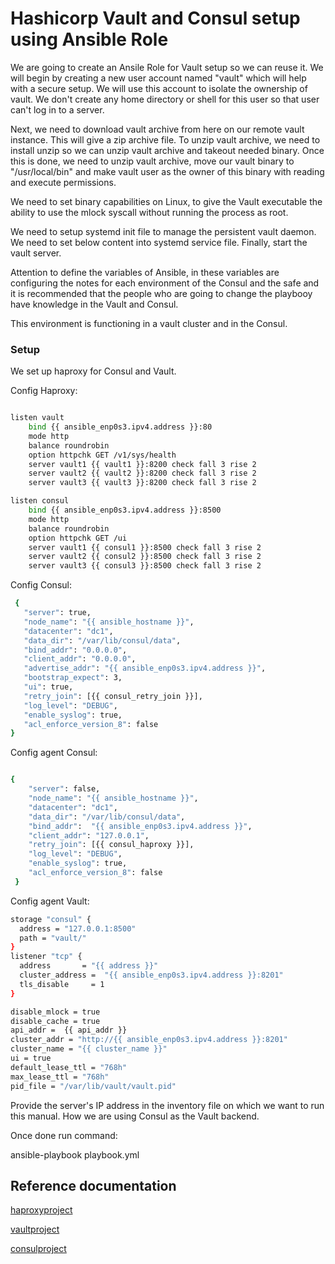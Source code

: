 # Hashicorp Vault and Consul setup using Ansible Role

We are going to create an Ansile Role for Vault setup so we can reuse it. We will begin by creating a new user account named "vault" which will help with a secure setup. We will use this account to isolate the ownership of vault. We don't create any home directory or shell for this user so that user can't log in to a server.

Next, we need to download vault archive from here on our remote vault instance. This will give a zip archive file. To unzip vault archive, we need to install unzip so we can unzip vault archive and takeout needed binary. Once this is done, we need to unzip vault archive, move our vault binary to "/usr/local/bin" and make vault user as the owner of this binary with reading and execute permissions.

We need to set binary capabilities on Linux, to give the Vault executable the ability to use the mlock syscall without running the process as root.

We need to setup systemd init file to manage the persistent vault daemon. We need to set below content into systemd service file. Finally, start the vault server.

Attention to define the variables of Ansible, in these variables are configuring the notes for each environment of the Consul and the safe and it is recommended that the people who are going to change the playbooy have knowledge in the Vault and Consul.

This environment is functioning in a vault cluster and in the Consul.

### Setup

We set up haproxy for Consul and Vault.

Config Haproxy:

```bash

listen vault
    bind {{ ansible_enp0s3.ipv4.address }}:80
    mode http
    balance roundrobin
    option httpchk GET /v1/sys/health
    server vault1 {{ vault1 }}:8200 check fall 3 rise 2
    server vault2 {{ vault2 }}:8200 check fall 3 rise 2
    server vault3 {{ vault3 }}:8200 check fall 3 rise 2

listen consul
    bind {{ ansible_enp0s3.ipv4.address }}:8500
    mode http
    balance roundrobin
    option httpchk GET /ui
    server vault1 {{ consul1 }}:8500 check fall 3 rise 2
    server vault2 {{ consul2 }}:8500 check fall 3 rise 2
    server vault3 {{ consul3 }}:8500 check fall 3 rise 2

```

Config Consul:

```bash
 {
   "server": true,
   "node_name": "{{ ansible_hostname }}",
   "datacenter": "dc1",
   "data_dir": "/var/lib/consul/data",
   "bind_addr": "0.0.0.0",
   "client_addr": "0.0.0.0",
   "advertise_addr": "{{ ansible_enp0s3.ipv4.address }}",
   "bootstrap_expect": 3,
   "ui": true,
   "retry_join": [{{ consul_retry_join }}],
   "log_level": "DEBUG",
   "enable_syslog": true,
   "acl_enforce_version_8": false
}
```
Config agent Consul:

```bash

{
    "server": false,
    "node_name": "{{ ansible_hostname }}",
    "datacenter": "dc1",
    "data_dir": "/var/lib/consul/data",
    "bind_addr":  "{{ ansible_enp0s3.ipv4.address }}",
    "client_addr": "127.0.0.1",
    "retry_join": [{{ consul_haproxy }}],
    "log_level": "DEBUG",
    "enable_syslog": true,
    "acl_enforce_version_8": false
 }
```
Config agent Vault:

```bash
storage "consul" {
  address = "127.0.0.1:8500"
  path = "vault/"
}
listener "tcp" {
  address       = "{{ address }}"
  cluster_address =  "{{ ansible_enp0s3.ipv4.address }}:8201"
  tls_disable     = 1
}

disable_mlock = true
disable_cache = true
api_addr =  {{ api_addr }}
cluster_addr = "http://{{ ansible_enp0s3.ipv4.address }}:8201" 
cluster_name = "{{ cluster_name }}"
ui = true
default_lease_ttl = "768h"
max_lease_ttl = "768h"
pid_file = "/var/lib/vault/vault.pid"

```

Provide the server's IP address in the inventory file on which we want to run this manual. How we are using Consul as the Vault backend.

Once done run command:

ansible-playbook playbook.yml

## Reference documentation
[haproxyproject](http://www.haproxy.org)

[vaultproject](https://www.vaultproject.io/docs/install)

[consulproject](https://www.consul.io/docs)

